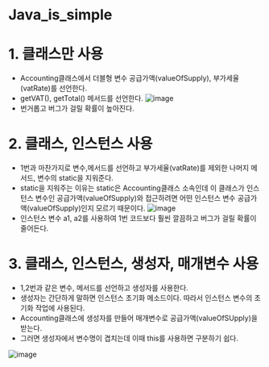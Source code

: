 # Java_is_simple

# 1. 클래스만 사용
- Accounting클래스에서 더블형 변수 공급가액(valueOfSupply), 부가세율(vatRate)를 선언한다.
- getVAT(), getTotal() 메서드를 선언한다.
![image](https://user-images.githubusercontent.com/122009563/225314694-fb836500-5d7a-41c2-a498-21fedc3a108d.png)
- 번거롭고 버그가 걸릴 확률이 높아진다.

# 2. 클래스, 인스턴스 사용
- 1번과 마찬가지로 변수,메서드를 선언하고 부가세율(vatRate)를 제외한 나머지 메서드, 변수의 static을 지워준다.
- static을 지워주는 이유는 static은 Accounting클래스 소속인데 이 클래스가 인스턴스 변수인 공급가액(valueOfSupply)와 접근하려면 어떤 인스턴스 변수 공급가액(valueOfSupply)인지 모르기 때문이다.
![image](https://user-images.githubusercontent.com/122009563/225320307-7333c3b0-21d3-4cd6-a425-c6cad0ddb42b.png)
- 인스턴스 변수 a1, a2를 사용하여 1번 코드보다 훨씬 깔끔하고 버그가 걸릴 확률이 줄어든다.
# 3. 클래스, 인스턴스, 생성자, 매개변수 사용
- 1,2번과 같은 변수, 메서드를 선언하고 생성자를 사용한다.
- 생성자는 간단하게 말하면 인스턴스 초기화 메소드이다. 따라서 인스턴스 변수의 초기화 작업에 사용된다.
- Accounting클래스에 생성자를 만들어 매개변수로 공급가액(valueOfSUpply)을 받는다.
- 그러면 생성자에서 변수명이 겹치는데 이때 this를 사용하면 구분하기 쉽다.

![image](https://user-images.githubusercontent.com/122009563/225330016-338082f5-1916-48e0-ba51-a8cff928b7fb.png)

